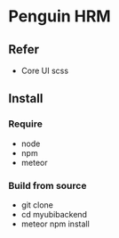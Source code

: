 # Penguin HRM

## Refer
* Core UI scss


## Install

### Require
* node
* npm
* meteor

### Build from source
* git clone 
* cd myubibackend
* meteor npm install
